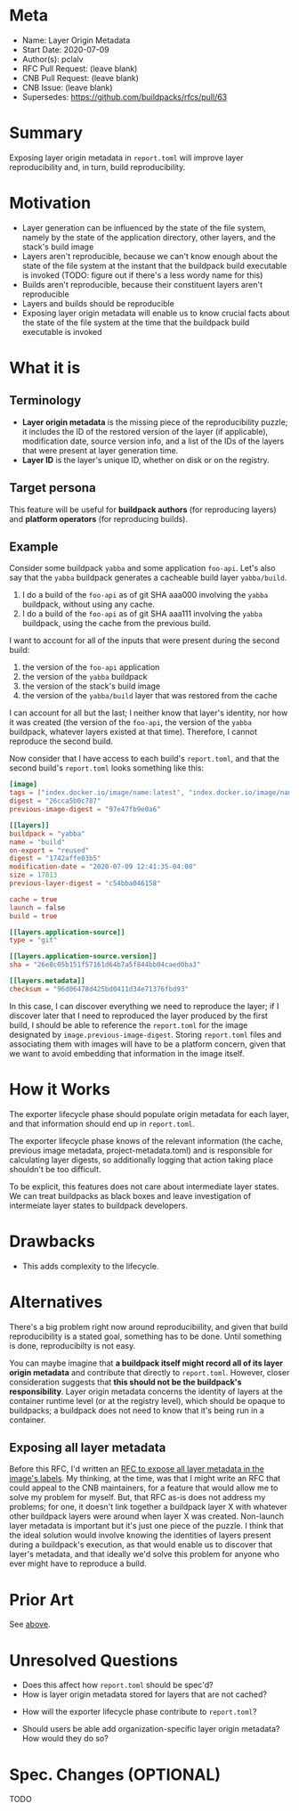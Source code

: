 # Meta
[meta]: #meta
- Name: Layer Origin Metadata
- Start Date: 2020-07-09
- Author(s): pclalv
- RFC Pull Request: (leave blank)
- CNB Pull Request: (leave blank)
- CNB Issue: (leave blank)
- Supersedes: https://github.com/buildpacks/rfcs/pull/63

# Summary
[summary]: #summary

<!-- One paragraph explanation of the feature. -->

Exposing layer origin metadata in `report.toml` will improve layer
reproducibility and, in turn, build reproducibility.

# Motivation
[motivation]: #motivation

- Layer generation can be influenced by the state of the file system,
  namely by the state of the application directory, other layers, and
  the stack's build image
- Layers aren't reproducible, because we can't know enough about the
  state of the file system at the instant that the buildpack build
  executable is invoked (TODO: figure out if there's a less wordy name
  for this)
- Builds aren't reproducible, because their constituent layers aren't
  reproducible
- Layers and builds should be reproducible
- Exposing layer origin metadata will enable us to know crucial facts
  about the state of the file system at the time that the buildpack
  build executable is invoked

# What it is
[what-it-is]: #what-it-is

## Terminology

- **Layer origin metadata** is the missing piece of the
  reproducibility puzzle; it includes the ID of the restored version
  of the layer (if applicable), modification date, source version
  info, and a list of the IDs of the layers that were present at layer
  generation time.
- **Layer ID** is the layer's unique ID, whether on disk or on the
  registry.

## Target persona

This feature will be useful for **buildpack authors** (for reproducing
layers) and **platform operators** (for reproducing builds).

## Example

Consider some buildpack `yabba` and some application `foo-api`. Let's
also say that the `yabba` buildpack generates a cacheable build layer
`yabba/build`.

1. I do a build of the `foo-api` as of git SHA aaa000 involving the
   `yabba` buildpack, without using any cache.
2. I do a build of the `foo-api` as of git SHA aaa111 involving the
   `yabba` buildpack, using the cache from the previous build.

I want to account for all of the inputs that were present during the
second build:

1. the version of the `foo-api` application
2. the version of the `yabba` buildpack
3. the version of the stack's build image
4. the version of the `yabba/build` layer that was restored from the
   cache

I can account for all but the last; I neither know that layer's
identity, nor how it was created (the version of the `foo-api`, the
version of the `yabba` buildpack, whatever layers existed at that
time). Therefore, I cannot reproduce the second build.

Now consider that I have access to each build's `report.toml`, and
that the second build's `report.toml` looks something like this:

```toml
[image]
tags = ["index.docker.io/image/name:latest", "index.docker.io/image/name:other-tag"]
digest = "26cca5b0c787"
previous-image-digest = "97e47fb9e0a6"

[[layers]]
buildpack = "yabba"
name = "build"
on-export = "reused"
digest = "1742affe03b5"
modification-date = "2020-07-09 12:41:35-04:00"
size = 17813
previous-layer-digest = "c54bba046158"

cache = true
launch = false
build = true

[[layers.application-source]]
type = "git"

[[layers.application-source.version]]
sha = "26e8c05b151f57161d64b7a5f844bb04caed0ba3"

[[layers.metadata]]
checksum = "96d06478d425bd0411d34e71376fbd93"
```

In this case, I can discover everything we need to reproduce the
layer; if I discover later that I need to reproduced the layer
produced by the first build, I should be able to reference the
`report.toml` for the image designated by
`image.previous-image-digest`. Storing `report.toml` files and
associating them with images will have to be a platform concern, given
that we want to avoid embedding that information in the image itself.

# How it Works
[how-it-works]: #how-it-works

<!-- This is the technical portion of the RFC, where you explain the design -->
<!-- in sufficient detail. -->

<!-- The section should return to the examples given in the previous -->
<!-- section, and explain more fully how the detailed proposal makes those -->
<!-- examples work. -->

The exporter lifecycle phase should populate origin metadata for each
layer, and that information should end up in `report.toml`.

The exporter lifecycle phase knows of the relevant information (the
cache, previous image metadata, project-metadata.toml) and is
responsible for calculating layer digests, so additionally logging
that action taking place shouldn't be too difficult.

To be explicit, this features does not care about intermediate layer
states. We can treat buildpacks as black boxes and leave investigation
of intermeiate layer states to buildpack developers.

# Drawbacks
[drawbacks]: #drawbacks

* This adds complexity to the lifecycle.

# Alternatives
[alternatives]: #alternatives

<!-- - What is the impact of not doing this? -->

There's a big problem right now around reproducibiility, and given
that build reproducibility is a stated goal, something has to be
done. Until something is done, reproducibilty is not easy.

<!-- - Why is this proposal the best? -->



<!-- - What other designs have been considered? -->

You can maybe imagine that **a buildpack itself might record all of
its layer origin metadata** and contribute that directly to
`report.toml`. However, closer consideration suggests that **this
should not be the buildpack's responsibility**. Layer origin metadata
concerns the identity of layers at the container runtime level (or at
the registry level), which should be opaque to buildpacks; a buildpack
does not need to know that it's being run in a container.

## Exposing all layer metadata
[expose-all-layer-metadata-recap]: #exposing-all-layer-metadata

Before this RFC, I'd written an [RFC to expose all layer metadata in
the image's labels][expose-all-layer-metadata]. My thinking, at the
time, was that I might write an RFC that could appeal to the CNB
maintainers, for a feature that would allow me to solve my problem for
myself. But, that RFC as-is does not address my problems; for one, it
doesn't link together a buildpack layer X with whatever other
buildpack layers were around when layer X was created. Non-launch
layer metadata is important but it's just one piece of the puzzle. I
think that the ideal solution would involve knowing the identities of
layers present during a buildpack's execution, as that would enable us
to discover that layer's metadata, and that ideally we'd solve this
problem for anyone who ever might have to reproduce a build.

# Prior Art
[prior-art]: #prior-art

<!-- Discuss prior art, both the good and bad. -->

See [above][expose-all-layer-metadata-recap].

# Unresolved Questions
[unresolved-questions]: #unresolved-questions

<!-- - What parts of the design do you expect to be resolved before this -->
<!--   gets merged? -->

* Does this affect how `report.toml` should be spec'd?
* How is layer origin metadata stored for layers that are not cached?

<!-- - What parts of the design do you expect to be resolved through -->
<!--   implementation of the feature? -->

* How will the exporter lifecycle phase contribute to `report.toml`?

<!-- - What related issues do you consider out of scope for this RFC that -->
<!--   could be addressed in the future independently of the solution that -->
<!--   comes out of this RFC? -->

* Should users be able add organization-specific layer origin
  metadata? How would they do so?

# Spec. Changes (OPTIONAL)
[spec-changes]: #spec-changes

TODO

<!-- Does this RFC entail any proposed changes to the core specifications -->
<!-- or extensions? If so, please document changes here.  Examples of a -->
<!-- spec. change might be new lifecycle flags, new `buildpack.toml` -->
<!-- fields, new fields in the buildpackage label, etc.  This section is -->
<!-- not intended to be binding, but as discussion of an RFC unfolds, if -->
<!-- spec changes are necessary, they should be documented here. -->

[expose-all-layer-metadata]: https://github.com/buildpacks/rfcs/pull/63
